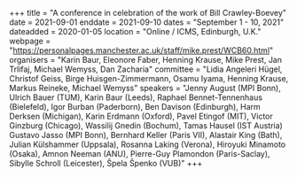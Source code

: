 +++
title = "A conference in celebration of the work of Bill Crawley-Boevey"
date = 2021-09-01
enddate = 2021-09-10
dates = "September 1 - 10, 2021"
dateadded = 2020-01-05
location = "Online / ICMS, Edinburgh, U.K."
webpage = "https://personalpages.manchester.ac.uk/staff/mike.prest/WCB60.html"
organisers = "Karin Baur, Eleonore Faber, Henning Krause, Mike Prest, Jan Trlifaj, Michael Wemyss, Dan Zacharia"
committee = "Lidia Angeleri Hügel, Christof Geiss, Birge Huisgen-Zimmermann, Osamu Iyama, Henning Krause, Markus Reineke, Michael Wemyss"
speakers = "Jenny August (MPI Bonn), Ulrich Bauer (TUM), Karin Baur (Leeds), Raphael Bennet-Tennenhaus (Bielefeld), Igor Burban (Paderborn), Ben Davison (Edinburgh), Harm Derksen (Michigan), Karin Erdmann (Oxford), Pavel Etingof (MIT), Victor Ginzburg (Chicago), Wassilij Gnedin (Bochum), Tamas Hausel (IST Austria) Gustavo Jasso (MPI Bonn), Bernhard Keller (Paris VII), Alastair King (Bath), Julian Külshammer (Uppsala), Rosanna Laking (Verona), Hiroyuki Minamoto (Osaka), Amnon Neeman (ANU), Pierre-Guy Plamondon (Paris-Saclay), Sibylle Schroll (Leicester), Špela Špenko (VUB)"
+++
